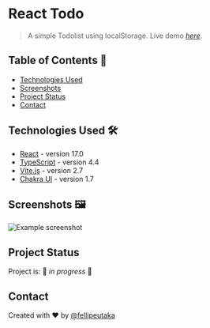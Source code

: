 # React Todo

> A simple Todolist using localStorage.
> Live demo [_here_](https://react-crud-localstorage.netlify.app/).

## Table of Contents 📜

- [Technologies Used](#technologies-used-)
- [Screenshots](#screenshots-%EF%B8%8F)
- [Project Status](#project-status)
- [Contact](#contact)

## Technologies Used 🛠

- [React](https://reactjs.org/) - version 17.0
- [TypeScript](https://www.typescriptlang.org/) - version 4.4
- [Vite.js](https://vitejs.dev/) - version 2.7
- [Chakra UI](https://chakra-ui.com/) - version 1.7

## Screenshots 🖼️

![Example screenshot](https://api.site-shot.com/?url=https://react-crud-localstorage.netlify.app/&userkey=IAAIEYKBJAF3BZ6IYT5DVCQMUF)

## Project Status

Project is: 🚧 _in progress_ 🚧

## Contact

Created with ❤️ by [@fellipeutaka](https://github.com/fellipeutaka)
